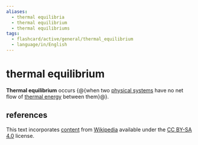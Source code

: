 ```yaml
---
aliases:
  - thermal equilibria
  - thermal equilibrium
  - thermal equilibriums
tags:
  - flashcard/active/general/thermal_equilibrium
  - language/in/English
---
```


# thermal equilibrium

__Thermal equilibrium__ occurs {@{when two [physical systems](physical%20system.md) have no net flow of [thermal energy](thermal%20energy.md) between them}@}.

## references

This text incorporates [content](https://en.wikipedia.org/wiki/thermal_equilibrium) from [Wikipedia](Wikipedia.md) available under the [CC BY-SA 4.0](https://creativecommons.org/licenses/by-sa/4.0/) license.

